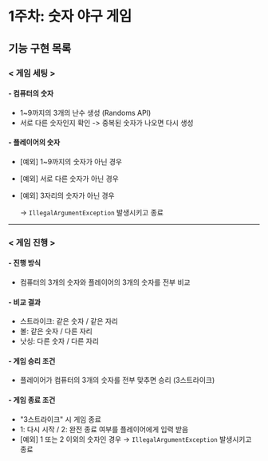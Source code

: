 # 1주차: 숫자 야구 게임

## 기능 구현 목록

### < 게임 세팅 >

#### - 컴퓨터의 숫자

- 1~9까지의 3개의 난수 생성 (Randoms API)
- 서로 다른 숫자인지 확인 -> 중복된 숫자가 나오면 다시 생성

#### - 플레이어의 숫자

- [예외] 1~9까지의 숫자가 아닌 경우
- [예외] 서로 다른 숫자가 아닌 경우
- [예외] 3자리의 숫자가 아닌 경우

  → `IllegalArgumentException` 발생시키고 종료

---

### < 게임 진행 >

#### - 진행 방식

- 컴퓨터의 3개의 숫자와 플레이어의 3개의 숫자를 전부 비교

#### - 비교 결과

- 스트라이크: 같은 숫자 / 같은 자리
- 볼: 같은 숫자 / 다른 자리
- 낫싱: 다른 숫자 / 다른 자리

#### - 게임 승리 조건

- 플레이어가 컴퓨터의 3개의 숫자를 전부 맞추면 승리 (3스트라이크)

#### - 게임 종료 조건

- "3스트라이크" 시 게임 종료
- 1: 다시 시작 / 2: 완전 종료 여부를 플레이어에게 입력 받음
- [예외] 1 또는 2 이외의 숫자인 경우
  → `IllegalArgumentException` 발생시키고 종료